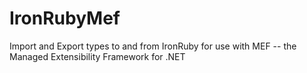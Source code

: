 IronRubyMef
===========

Import and Export types to and from IronRuby for use with MEF -- the Managed Extensibility Framework for .NET